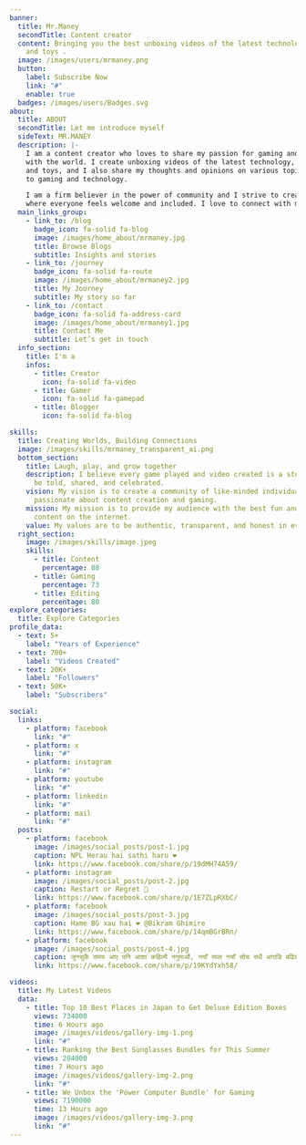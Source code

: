 ```yaml
---
banner:
  title: Mr.Maney
  secondTitle: Content creator
  content: Bringing you the best unboxing videos of the latest technology, games,
    and toys .
  image: /images/users/mrmaney.png
  button:
    label: Subscribe Now
    link: "#"
    enable: true
  badges: /images/users/Badges.svg
about:
  title: ABOUT
  secondTitle: Let me introduce myself
  sideText: MR.MANEY
  description: |-
    I am a content creator who loves to share my passion for gaming and technology
    with the world. I create unboxing videos of the latest technology, games,
    and toys, and I also share my thoughts and opinions on various topics related
    to gaming and technology.

    I am a firm believer in the power of community and I strive to create a space
    where everyone feels welcome and included. I love to connect with my audience
  main_links_group:
    - link_to: /blog
      badge_icon: fa-solid fa-blog
      image: /images/home_about/mrmaney.jpg
      title: Browse Blogs
      subtitle: Insights and stories
    - link_to: /journey
      badge_icon: fa-solid fa-route
      image: /images/home_about/mrmaney2.jpg
      title: My Journey
      subtitle: My story so far
    - link_to: /contact
      badge_icon: fa-solid fa-address-card
      image: /images/home_about/mrmaney1.jpg
      title: Contact Me
      subtitle: Let’s get in touch
  info_section:
    title: I'm a
    infos:
      - title: Creator
        icon: fa-solid fa-video
      - title: Gamer
        icon: fa-solid fa-gamepad
      - title: Blogger
        icon: fa-solid fa-blog

skills:
  title: Creating Worlds, Building Connections
  image: /images/skills/mrmaney_transparent_ai.png
  bottom_section:
    title: Laugh, play, and grow together
    description: I believe every game played and video created is a story waiting to
      be told, shared, and celebrated.
    vision: My vision is to create a community of like-minded individuals who
      passionate about content creation and gaming.
    mission: My mission is to provide my audience with the best fun and gaming
      content on the internet.
    value: My values are to be authentic, transparent, and honest in everything I do.
  right_section:
    image: /images/skills/image.jpeg
    skills:
      - title: Content
        percentage: 88
      - title: Gaming
        percentage: 73
      - title: Editing
        percentage: 80
explore_categories:
  title: Explore Categories
profile_data:
  - text: 5+
    label: "Years of Experience"
  - text: 700+
    label: "Videos Created"
  - text: 20K+
    label: "Followers"
  - text: 50K+
    label: "Subscribers"

social:
  links:
    - platform: facebook
      link: "#"
    - platform: x
      link: "#"
    - platform: instagram
      link: "#"
    - platform: youtube
      link: "#"
    - platform: linkedin
      link: "#"
    - platform: mail
      link: "#"
  posts:
    - platform: facebook
      image: /images/social_posts/post-1.jpg
      caption: NPL Herau hai sathi haru ❤️
      link: https://www.facebook.com/share/p/19dMH74A59/
    - platform: instagram
      image: /images/social_posts/post-2.jpg
      caption: Restart or Regret 🫥
      link: https://www.facebook.com/share/p/1E7ZLpRXbC/
    - platform: facebook
      image: /images/social_posts/post-3.jpg
      caption: Hame BG xau hai ❤️ @Bikram Ghimire
      link: https://www.facebook.com/share/p/14qmBGrBRn/
    - platform: facebook
      image: /images/social_posts/post-4.jpg
      caption: जुनसुकै समय आए पनि आशा कहिल्यै नगुमाऔं, नयाँ साल नयाँ सोच सधैं अगाडि बढिरहौँ
      link: https://www.facebook.com/share/p/19KYdYxh58/

videos:
  title: My Latest Videos
  data:
    - title: Top 10 Best Places in Japan to Get Deluxe Edition Boxes
      views: 734000
      time: 6 Hours ago
      image: /images/videos/gallery-img-1.png
      link: "#"
    - title: Ranking the Best Sunglasses Bundles for This Summer
      views: 204000
      time: 7 Hours ago
      image: /images/videos/gallery-img-2.png
      link: "#"
    - title: We Unbox the 'Power Computer Bundle' for Gaming
      views: 7190000
      time: 13 Hours ago
      image: /images/videos/gallery-img-3.png
      link: "#"
---
```

